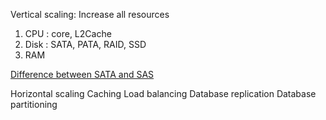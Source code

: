 Vertical scaling: Increase all resources 

  1. CPU :
        core, L2Cache
  2. Disk :
        SATA, PATA, RAID, SSD
  3. RAM
  
[Difference between SATA and SAS](https://www.pickaweb.co.uk/kb/difference-between-sata-sas-hard-drives/)


Horizontal scaling
Caching
Load balancing
Database replication
Database partitioning
